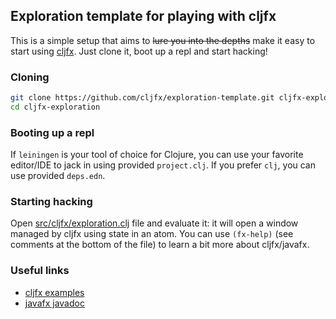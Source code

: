 ## Exploration template for playing with cljfx

This is a simple setup that aims to ~~lure you into the depths~~ make it easy to start 
using [cljfx](https://github.com/cljfx/cljfx). Just clone it, boot up a repl and start 
hacking!

### Cloning

```sh
git clone https://github.com/cljfx/exploration-template.git cljfx-exploration
cd cljfx-exploration
```

### Booting up a repl

If `leiningen` is your tool of choice for Clojure, you can use your favorite 
editor/IDE to jack in using provided `project.clj`.
If you prefer `clj`, you can use provided `deps.edn`.
   
### Starting hacking

Open [src/cljfx/exploration.clj](src/cljfx/exploration.clj) file and evaluate it: it 
will open a window managed by cljfx using state in an atom. You can use `(fx-help)` 
(see comments at the bottom of the file) to learn a bit more about cljfx/javafx.

### Useful links 
- [cljfx examples](https://github.com/cljfx/cljfx/tree/master/examples)
- [javafx javadoc](https://openjfx.io/javadoc/14/index.html)  
